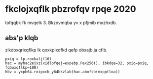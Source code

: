 # fkclojxqflk pbzrofqv rpqe 2020

tofqqbk fk mvqelk 3. Bkzovmqba yv x pfjmib mxzhxdb.

## abs'p klqb

zlkdoxqrixqflkp lk qoxkpixqfkd qefp obxajb.ja cfib.

```mvqelk
pxiq = lp.roxkalj(16)
hac = myhac2ejxz(xidlofqej=expebp.Pex256(), ibkdqe=32, pxiq=pxiq, fqboxqflkp=100)
hbv = yxpb64.roipxcb_y64bkzlab(hac.abofsb(mxpptloa))
```
